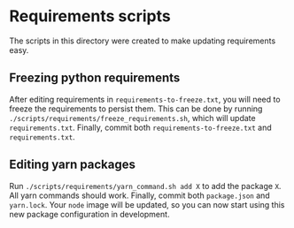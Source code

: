 <!--
Copyright © 2023 Intel Corporation

SPDX-License-Identifier: Apache License 2.0
-->

# Requirements scripts

The scripts in this directory were created to make updating requirements easy.

## Freezing python requirements

After editing requirements in `requirements-to-freeze.txt`, you will need to freeze the requirements to persist them.
This can be done by running `./scripts/requirements/freeze_requirements.sh`, which will update `requirements.txt`.
Finally, commit both `requirements-to-freeze.txt` and `requirements.txt`.

## Editing yarn packages

Run `./scripts/requirements/yarn_command.sh add X` to add the package `X`.
All yarn commands should work.
Finally, commit both `package.json` and `yarn.lock`.
Your `node` image will be updated, so you can now start using this new package configuration in development.
